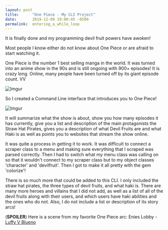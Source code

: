 ```yaml
---
layout: post
title:      "One Piece - My CLI Project"
date:       2019-12-09 19:00:45 -0500
permalink:  entering_a_while_loop
---
```


It is finally done and my programming devil fruit powers have awoken!

Most people I know either do not know about One Piece or are afraid to start watching it.

One Piece is the number 1 best selling manga in the world. It was turned into an anime show in the 90s and is still ongoing with 900+ episodes! It is crazy long. Online, many people have been turned off by its giant episode count. VV

![Imgur](https://i.imgur.com/DURgbCv.png)

So I created a Command Line interface that introduces you to One Piece!

![Imgur](https://i.imgur.com/0QDamJ2.png)

It will summarize what the show is about, show you how many episodes it has currently, give you a list and description of the main protagonists the Straw Hat Pirates, gives you a description of what Devil Fruits are and what Haki is as well as points you to websites that stream the show online.

It was quite a process in getting it to work. It was difficult to connect a scraper class to a menu and making sure everything that I scraped was parsed correctly. Then I had to switch what my menu class was calling on so that it wouldn't connect to my scraper class but to my object classes 'character' and 'devilfruit'. Then I got to make it all pretty with the gem 'colorize'!

There is so much more that could be added to this CLI. I only included the straw hat pirates, the three types of devil fruits, and what haki is. There are many more heroes and villains that I did not add, as well as a list of all of the devil fruits along with their users, and which users have haki abilities and the ones who do not. Also, I do not include a list or description of its story arcs!

(**SPOILER**)
Here is a scene from my favorite One Piece arc: Enies Lobby -
[Luffy V Blueno](https://youtu.be/wVsT9TPMPlE)

